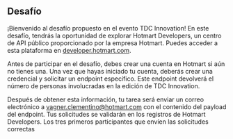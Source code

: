 ## Desafío

¡Bienvenido al desafío propuesto en el evento TDC Innovation! En este desafío,
tendrás la oportunidad de explorar Hotmart Developers, un centro de API público
proporcionado por la empresa Hotmart. Puedes acceder a esta plataforma en
[developer.hotmart.com](developer.hotmart.com).

Antes de participar en el desafío, debes crear una cuenta en Hotmart si aún no
tienes una. Una vez que hayas iniciado tu cuenta, deberás crear una credencial
y solicitar un endpoint específico. Este endpoint devolverá el número de
personas involucradas en la edición de TDC Innovation.

Después de obtener esta información, tu tarea será enviar un correo electrónico
a vagner.clementino@hotmart.com con el contenido del payload del endpoint. Tus
solicitudes se validarán en los registros de Hotmart Developers. Los tres
primeros participantes que envíen las solicitudes correctas

